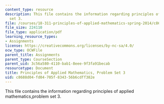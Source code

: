 ```yaml
---
content_type: resource
description: This file contains the information regarding principles of applied mathematics,problem
  set 3.
file: /courses/18-311-principles-of-applied-mathematics-spring-2014/c8688d04fd04705f834356b6cdff382e_MIT18_311S14_ProblemSet3.pdf
file_size: 224110
file_type: application/pdf
learning_resource_types:
- Assignments
license: https://creativecommons.org/licenses/by-nc-sa/4.0/
ocw_type: OCWFile
parent_title: Assignments
parent_type: CourseSection
parent_uid: 3c56a580-4110-bab1-8eee-9f3fa91becab
resourcetype: Document
title: Principles of Applied Mathematics, Problem Set 3
uid: c8688d04-fd04-705f-8343-56b6cdff382e
---
```

This file contains the information regarding principles of applied mathematics,problem set 3.